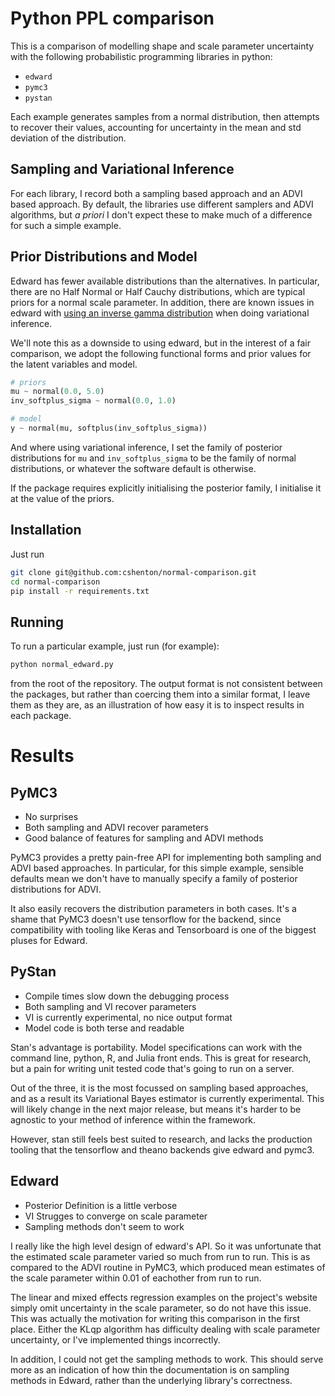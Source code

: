 # Python PPL comparison

This is a comparison of modelling shape and scale parameter uncertainty
with the following probabilistic programming libraries in python:

- `edward`
- `pymc3`
- `pystan`

Each example generates samples from a normal distribution, then attempts
to recover their values, accounting for uncertainty in the mean and std
deviation of the distribution.

## Sampling and Variational Inference

For each library, I record both a sampling based approach and an ADVI based
approach. By default, the libraries use different samplers and ADVI algorithms,
but *a priori* I don't expect these to make much of a difference for such
a simple example.

## Prior Distributions and Model

Edward has fewer available distributions than the alternatives. In particular, there are no Half Normal or Half Cauchy distributions, which are typical priors
for a normal scale parameter. In addition, there are known issues in edward
with [using an inverse gamma distribution](https://discourse.edwardlib.org/t/a-toy-normal-model-failed-klqp-and-why/253/2) when doing variational inference.

We'll note this as a downside to using edward, but in the interest of a
fair comparison, we adopt the following functional forms and prior values
for the latent variables and model.

```python
# priors
mu ~ normal(0.0, 5.0)
inv_softplus_sigma ~ normal(0.0, 1.0)

# model
y ~ normal(mu, softplus(inv_softplus_sigma))
```

And where using variational inference, I set the family of posterior distributions for `mu` and `inv_softplus_sigma` to be the family of normal distributions, or whatever the software default is otherwise.

If the package requires explicitly initialising the posterior family, I
initialise it at the value of the priors.

## Installation

Just run

```bash
git clone git@github.com:cshenton/normal-comparison.git
cd normal-comparison
pip install -r requirements.txt
```

## Running

To run a particular example, just run (for example):

```bash
python normal_edward.py
```

from the root of the repository. The output format is not consistent between
the packages, but rather than coercing them into a similar format, I leave
them as they are, as an illustration of how easy it is to inspect results
in each package.

# Results

## PyMC3

- No surprises
- Both sampling and ADVI recover parameters
- Good balance of features for sampling and ADVI methods

PyMC3 provides a pretty pain-free API for implementing both sampling and
ADVI based approaches. In particular, for this simple example, sensible
defaults mean we don't have to manually specify a family of posterior
distributions for ADVI.

It also easily recovers the distribution parameters in both cases. It's
a shame that PyMC3 doesn't use tensorflow for the backend, since compatibility
with tooling like Keras and Tensorboard is one of the biggest pluses for
Edward.

## PyStan

- Compile times slow down the debugging process
- Both sampling and VI recover parameters
- VI is currently experimental, no nice output format
- Model code is both terse and readable

Stan's advantage is portability. Model specifications can work with the command
line, python, R, and Julia front ends. This is great for research, but a
pain for writing unit tested code that's going to run on a server.

Out of the three, it is the most focussed on sampling based approaches,
and as a result its Variational Bayes estimator is currently experimental.
This will likely change in the next major release, but means it's harder
to be agnostic to your method of inference within the framework.

However, stan still feels best suited to research, and lacks the production
tooling that the tensorflow and theano backends give edward and pymc3.

## Edward

- Posterior Definition is a little verbose
- VI Strugges to converge on scale parameter
- Sampling methods don't seem to work

I really like the high level design of edward's API. So it was unfortunate
that the estimated scale parameter varied so much from run to run. This
is as compared to the ADVI routine in PyMC3, which produced mean estimates
of the scale parameter within 0.01 of eachother from run to run.

The linear and mixed effects regression examples on the project's website
simply omit uncertainty in the scale parameter, so do not have this issue.
This was actually the motivation for writing this comparison in the first
place. Either the KLqp algorithm has difficulty dealing with scale parameter
uncertainty, or I've implemented things incorrectly.

In addition, I could not get the sampling methods to work. This should
serve more as an indication of how thin the documentation is on sampling
methods in Edward, rather than the underlying library's correctness.
